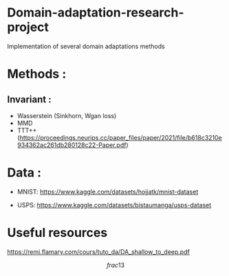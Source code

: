 # Domain-adaptation-research-project
Implementation of several domain adaptations methods

# Methods :
## Invariant :
- Wasserstein (Sinkhorn, Wgan loss)
- MMD
- TTT++ (https://proceedings.neurips.cc/paper_files/paper/2021/file/b618c3210e934362ac261db280128c22-Paper.pdf)

# Data :
- MNIST:
https://www.kaggle.com/datasets/hojjatk/mnist-dataset

- USPS:
https://www.kaggle.com/datasets/bistaumanga/usps-dataset

# Useful resources

https://remi.flamary.com/cours/tuto_da/DA_shallow_to_deep.pdf

$$frac{1}{3}$$
